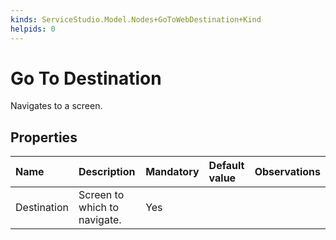 ```yaml
---
kinds: ServiceStudio.Model.Nodes+GoToWebDestination+Kind
helpids: 0
---
```


# Go To Destination

Navigates to a screen.

## Properties

| Name | Description | Mandatory | Default value | Observations |
| :--- | :--- | :--- | :--- | :--- |
| Destination | Screen to which to navigate. | Yes |  |  |

